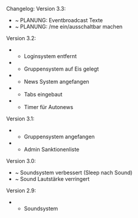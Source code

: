 Changelog:
Version 3.3:
+ ~ PLANUNG: Eventbroadcast Texte
+ ~ PLANUNG: /me ein/ausschaltbar machen

Version 3.2:
+ + Loginsystem entfernt
+ + Gruppensystem auf Eis gelegt
+ + News System angefangen
+ + Tabs eingebaut
+ + Timer für Autonews

Version 3.1:
+ + Gruppensystem angefangen
+ + Admin Sanktionenliste 

Version 3.0:
+ ~ Soundsystem verbessert (Sleep nach Sound)
+ ~ Sound Lautstärke verringert

Version 2.9:
+ + Soundsystem